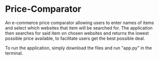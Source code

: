 # Price-Comparator
An e-commerce price comparator allowing users to enter names of items and select which websites that item will be searched for. The application then searches for said item on chosen websites and returns the lowest possible price available, to facilitate users get the best possible deal.

To run the application, simply download the files and run "app.py" in the terminal.
